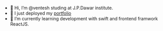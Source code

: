 - 👋 Hi, I’m @ventesh studing at J.P.Dawar institute.
- 👀 I just deployed my [portfolio](https://ventesh.github.io/)
- 🌱 I’m currently learning development with swift and frontend framwork ReactJS.
<!-- - 📫 How to reach me -->

<!---
ventesh/ventesh is a ✨ special ✨ repository because its `README.md` (this file) appears on your GitHub profile.
You can click the Preview link to take a look at your changes.
--->

